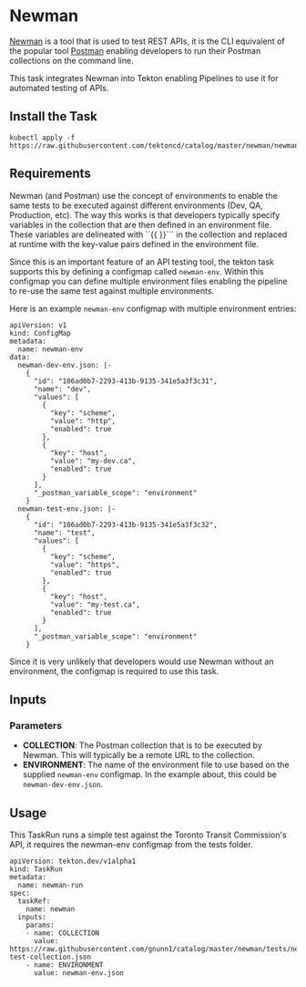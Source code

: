 # Newman

[Newman](https://github.com/postmanlabs/newman) is a tool that is used to test REST APIs, it is the CLI equivalent of the popular tool [Postman](https://www.postman.com) enabling developers to run their Postman collections on the command line.

This task integrates Newman into Tekton enabling Pipelines to use it for automated testing of APIs.

## Install the Task

```
kubectl apply -f https://raw.githubusercontent.com/tektoncd/catalog/master/newman/newman.yaml
```

## Requirements

Newman (and Postman) use the concept of environments to enable the same tests to be executed against different environments (Dev, QA, Production, etc). The way this works is that developers typically specify variables in the collection that are then defined in an environment file. These variables are delineated with ``{{ }}``` in the collection and replaced at runtime with the key-value pairs defined in the environment file.

Since this is an important feature of an API testing tool, the tekton task supports this by defining a configmap called ```newman-env```. Within this configmap you can define multiple environment files enabling the pipeline to re-use the same test against multiple environments.

Here is an example ```newman-env``` configmap with multiple environment entries:

```
apiVersion: v1
kind: ConfigMap
metadata:
  name: newman-env
data:
  newman-dev-env.json: |-
    {
      "id": "106ad0b7-2293-413b-9135-341e5a3f3c31",
      "name": "dev",
      "values": [
        {
          "key": "scheme",
          "value": "http",
          "enabled": true
        },
        {
          "key": "host",
          "value": "my-dev.ca",
          "enabled": true
        }
      ],
      "_postman_variable_scope": "environment"
    }
  newman-test-env.json: |-
    {
      "id": "106ad0b7-2293-413b-9135-341e5a3f3c32",
      "name": "test",
      "values": [
        {
          "key": "scheme",
          "value": "https",
          "enabled": true
        },
        {
          "key": "host",
          "value": "my-test.ca",
          "enabled": true
        }
      ],
      "_postman_variable_scope": "environment"
    }
```

Since it is very unlikely that developers would use Newman without an environment, the configmap is required to use this task.

## Inputs
### Parameters

- **COLLECTION**: The Postman collection that is to be executed by Newman. This will typically be a remote URL to the collection.
- **ENVIRONMENT**: The name of the environment file to use based on the supplied ```newman-env``` configmap. In the example about, this could be ```newman-dev-env.json```.

## Usage

This TaskRun runs a simple test against the Toronto Transit Commission's API, it requires the newman-env configmap from the tests folder.

```
apiVersion: tekton.dev/v1alpha1
kind: TaskRun
metadata:
  name: newman-run
spec:
  taskRef:
    name: newman
  inputs:
    params:
    - name: COLLECTION
      value: https://raw.githubusercontent.com/gnunn1/catalog/master/newman/tests/newman-test-collection.json
    - name: ENVIRONMENT
      value: newman-env.json
```